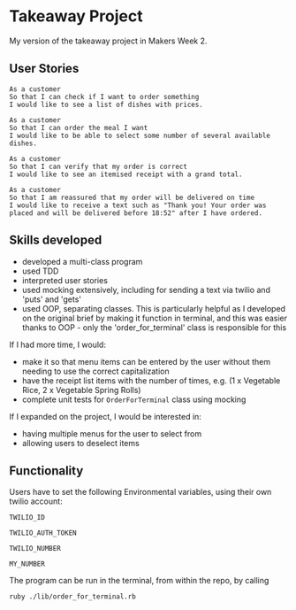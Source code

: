 # Takeaway Project

My version of the takeaway project in Makers Week 2.

## User Stories

`As a customer` \
`So that I can check if I want to order something` \
`I would like to see a list of dishes with prices.`

`As a customer` \
`So that I can order the meal I want` \
`I would like to be able to select some number of several available dishes.`

`As a customer` \
`So that I can verify that my order is correct` \
`I would like to see an itemised receipt with a grand total.`

`As a customer` \
`So that I am reassured that my order will be delivered on time` \
`I would like to receive a text such as "Thank you! Your order was placed and will be delivered before 18:52" after I have ordered.`

## Skills developed

 - developed a multi-class program 
 - used TDD
 - interpreted user stories
 - used mocking extensively, including for sending a text via twilio and 'puts' and 'gets'
 - used OOP, separating classes. This is particularly helpful as I developed on the original brief by making it function in terminal,
 and this was easier thanks to OOP - only the 'order_for_terminal' class is responsible for this

If I had more time, I would:
 - make it so that menu items can be entered by the user without them needing to use the correct capitalization
 - have the receipt list items with the number of times, e.g. (1 x Vegetable Rice, 2 x Vegetable Spring Rolls)
 - complete unit tests for `OrderForTerminal` class using mocking 

If I expanded on the project, I would be interested in:
 - having multiple menus for the user to select from
 - allowing users to deselect items

## Functionality

Users have to set the following Environmental variables, using their own twilio account:

`TWILIO_ID`

`TWILIO_AUTH_TOKEN`

`TWILIO_NUMBER`

`MY_NUMBER`


The program can be run in the terminal, from within the repo, by calling

`ruby ./lib/order_for_terminal.rb`

